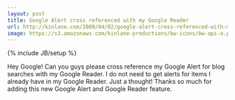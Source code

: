 ```yaml
---
layout: post
title: Google Alert cross referenced with my Google Reader
url: http://kinlane.com/2009/04/02/google-alert-cross-referenced-with-my-google-reader/
image: https://s3.amazonaws.com/kinlane-productions/bw-icons/bw-api-a.png
---
```

{% include JB/setup %}
<p>
     Hey Google! Can you guys please cross reference my Google Alert for blog searches with my Google Reader. I do not need to get alerts for items I already have in my Google Reader. Just a thought! Thanks so much for adding this new Google Alert and Google Reader feature.
</p>